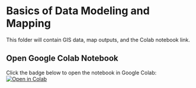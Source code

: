 # Basics of Data Modeling and Mapping
This folder will contain GIS data, map outputs, and the Colab notebook link.

## Open Google Colab Notebook

Click the badge below to open the notebook in Google Colab:  
[![Open in Colab](https://colab.research.google.com/assets/colab-badge.svg)](https://colab.research.google.com/drive/1otLt3bMSqU9ElAbczzX0mD9AiNmRcVIw?usp=sharing)
